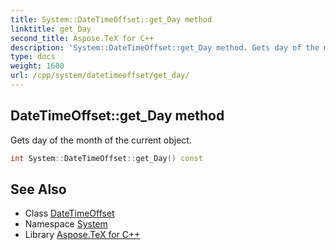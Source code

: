 ```yaml
---
title: System::DateTimeOffset::get_Day method
linktitle: get_Day
second_title: Aspose.TeX for C++
description: 'System::DateTimeOffset::get_Day method. Gets day of the month of the current object in C++.'
type: docs
weight: 1600
url: /cpp/system/datetimeoffset/get_day/
---
```

## DateTimeOffset::get_Day method


Gets day of the month of the current object.

```cpp
int System::DateTimeOffset::get_Day() const
```

## See Also

* Class [DateTimeOffset](../)
* Namespace [System](../../)
* Library [Aspose.TeX for C++](../../../)
